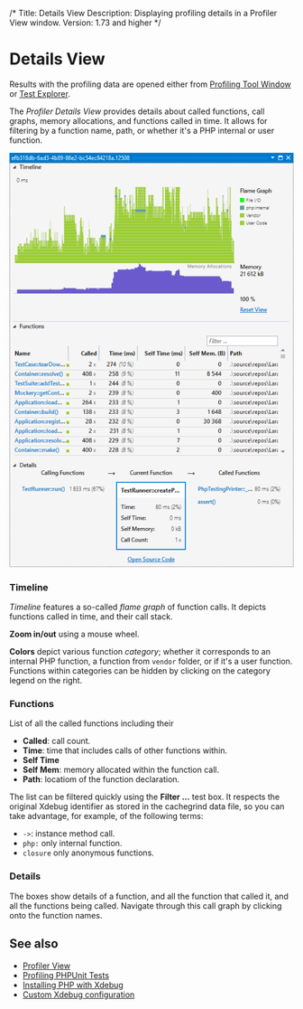 /*
Title: Details View
Description: Displaying profiling details in a Profiler View window.
Version: 1.73 and higher
*/

# Details View

Results with the profiling data are opened either from [Profiling Tool Window](overview.md) or [Test Explorer](profiling-phpunit-tests.md).

The _Profiler Details View_ provides details about called functions, call graphs, memory allocations, and functions called in time. It allows for filtering by a function name, path, or whether it's a PHP internal or user function.

![PHP Profiling View](imgs/php-profiling-view.png)

### Timeline

_Timeline_ features a so-called _flame graph_ of function calls. It depicts functions called in time, and their call stack.

**Zoom in/out** using a mouse wheel.

**Colors** depict various function _category_; whether it corresponds to an internal PHP function, a function from `vendor` folder, or if it's a user function. Functions within categories can be hidden by clicking on the category legend on the right.

### Functions

List of all the called functions including their

- **Called**: call count.
- **Time**: time that includes calls of other functions within.
- **Self Time**
- **Self Mem**: memory allocated within the function call.
- **Path**: locatiom of the function declaration.

The list can be filtered quickly using the **Filter ...** test box. It respects the original Xdebug identifier as stored in the cachegrind data file, so you can take advantage, for example, of the following terms:

- `->`: instance method call.
- `php:` only internal function.
- `closure` only anonymous functions.

### Details

The boxes show details of a function, and all the function that called it, and all the functions being called. Navigate through this call graph by clicking onto the function names.

## See also

- [Profiler View](profiler-view.md)
- [Profiling PHPUnit Tests](profiling-phpunit-tests.md)
- [Installing PHP with Xdebug](../installation/install-php.md)
- [Custom Xdebug configuration](../debugging/configuring-xdebug.md)

